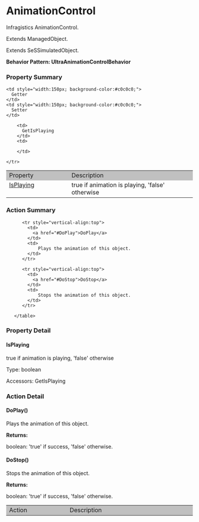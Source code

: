 

# AnimationControl

Infragistics AnimationControl.
 
Extends ManagedObject.

Extends SeSSimulatedObject.






**Behavior Pattern: UltraAnimationControlBehavior**


<!-- ============================== property summary ========================== -->

	

### Property Summary

<table styleclass="Default" style="cell-padding:2px; border-width:0px; border-spacing:0px; border-collapse:collapse; cell-border-width:1px; border-color:#c0c0c0; border-style:solid;">
  <tr style="vertical-align:top">
    <td  style="width:200px; background-color:#c0c0c0;">
      Property
    </td>
    <td style="width:450px; background-color:#c0c0c0;">
      Description
    </td>

    <td style="width:150px; background-color:#c0c0c0;">
      Getter
    </td>
    <td style="width:150px; background-color:#c0c0c0;">
      Setter
    </td>

  </tr>

  <tr style="vertical-align:top">
		<td>
      <a href="#IsPlaying">IsPlaying</a>
		</td>
		<td>
			true if animation is playing, 'false' otherwise
		</td>
		
		<td>
		  GetIsPlaying
		</td>
		<td>
		  
		</td>
		
	</tr>

</table>


	
<!-- ============================== action summary ========================== -->
	
	
	
### Action Summary

<table styleclass="Default" style="cell-padding:2px; border-width:0px; border-spacing:0px; border-collapse:collapse; cell-border-width:1px; border-color:#c0c0c0; border-style:solid;">
		  <tr style="vertical-align:top">
			<td  style="width:200px; background-color:#c0c0c0;">
			  Action
			</td>
			<td style="width:450px; background-color:#c0c0c0;">
			  Description
			</td>
		  </tr>
		 
		  <tr style="vertical-align:top">
			<td>
			  <a href="#DoPlay">DoPlay</a>
			</td>
			<td>
				Plays the animation of this object.
			</td>
		  </tr>
		
		  <tr style="vertical-align:top">
			<td>
			  <a href="#DoStop">DoStop</a>
			</td>
			<td>
				Stops the animation of this object.
			</td>
		  </tr>
		
	   </table>
	
	

<!-- ============================== property detail ========================== -->
	
### Property Detail
		
<a name="IsPlaying"></a>
#### IsPlaying


true if animation is playing, 'false' otherwise

			
	
			
Type: boolean
			
			
Accessors: GetIsPlaying
			
		
	
	
<!-- ============================== action detail ========================== -->
	
### Action Detail
		
<a name="DoPlay"></a>    
#### DoPlay()

Plays the animation of this object.

			
			
**Returns:**
				
boolean: 'true' if success, 'false' otherwise.
				
			
			
		
<a name="DoStop"></a>    
#### DoStop()

Stops the animation of this object.

			
			
**Returns:**
				
boolean: 'true' if success, 'false' otherwise.
				
			
			
		
		


